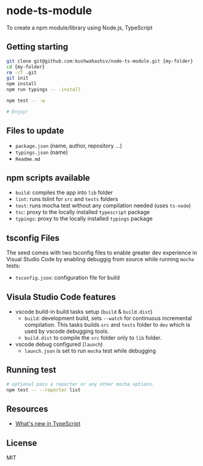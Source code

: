 # node-ts-module

To create a npm module/library using Node.js, TypeScript

## Getting starting

```bash
git clone git@github.com:kushwahashiv/node-ts-module.git {my-folder}
cd {my-folder}
rm -rf .git
git init
npm install
npm run typings -- -install

npm test -- -w

# Enjoy!
```

## Files to update

- `package.json` (name, author, repository ...)
- `typings.json` (name)
- `Readme.md`

## npm scripts available

- `build`: compiles the app into `lib` folder
- `lint`: runs tslint for `src` and `tests` folders
- `test`: runs mocha test without any compilation needed (uses `ts-node`)
- `tsc`: proxy to the locally installed `typescript` package
- `typings`: proxy to the locally installed `typings` package

## tsconfig Files

The seed comes with two tsconfig files to enable greater dev experience in Visual Studio Code by enabling debuggig from source while running `mocha` tests:

- `tsconfig.json`: configuration file for build

## Visula Studio Code features

- vscode build-in build tasks setup (`build` & `build.dist`)
  - `build`: development build, sets `--watch` for continuous incremental compilation.
    This tasks builds `src` and `tests` folder to `dev` which is used by vscode debugging tools.
  - `build.dist` to compile the `src` folder only to `lib` folder.
- vscode debug configured (`launch`)
  - `launch.json` is set to run `mocha` test while debugging

## Running test

```bash
# optional pass a reporter or any other mocha options.
npm test -- --reporter list
```

## Resources

- [What's new in TypeScript](https://github.com/Microsoft/TypeScript/wiki/What's-new-in-TypeScript)

## License

MIT
